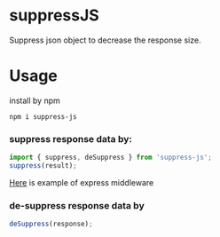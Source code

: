 # suppressJS
Suppress json object to decrease the response size.

# Usage
install by npm
```
npm i suppress-js
```

### suppress response data by:
```javascript
import { suppress, deSuppress } from 'suppress-js';
suppress(result);
```
[Here](https://github.com/yantrab/nest-angular/blob/master/server/src/middlewares/suppress.middleware.ts) is example of express middleware 

### de-suppress response data by
 ```javascript 
 deSuppress(response);
 ```
